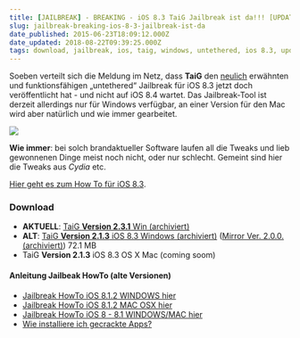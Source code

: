 ```yaml
---
title: [JAILBREAK] - BREAKING - iOS 8.3 TaiG Jailbreak ist da!!! [UPDATE]
slug: jailbreak-breaking-ios-8-3-jailbreak-ist-da
date_published: 2015-06-23T18:09:12.000Z
date_updated: 2018-08-22T09:39:25.000Z
tags: download, jailbreak, ios, taig, windows, untethered, ios 8.3, updated, öffentlich, 8.1, 8.2, version 2.0, 8.3
---
```


Soeben verteilt sich die Meldung im Netz, dass **TaiG** den [neulich](__GHOST_URL__/jailbreak-neuer-ios-8-3-jailbreak/) erwähnten und funktionsfähigen „untethered“ Jailbreak für iOS 8.3 jetzt doch veröffentlicht hat - und nicht auf iOS 8.4 wartet. Das Jailbreak-Tool ist derzeit allerdings nur für Windows verfügbar, an einer Version für den Mac wird aber natürlich und wie immer gearbeitet. 

![](__GHOST_URL__/content/images/2015/06/Bildschirmfoto-2015-06-23-um-20-25-26.png)

**Wie immer**: bei solch brandaktueller Software laufen all die Tweaks und lieb gewonnenen Dinge meist noch nicht, oder nur schlecht. Gemeint sind hier die Tweaks aus *Cydia* etc.

[Hier geht es zum How To für iOS 8.3](__GHOST_URL__/ios8-3-taig-jailbreak-howto-anleitung/).

### Download

- **AKTUELL**: [TaiG **Version 2.3.1** Win (archiviert)](http://web.archive.org/web/20150922054832/http://apt.taig.com/installer/en/TaiGJBreak_EN_2310.zip)
- **ALT**: [TaiG **Version 2.1.3** iOS 8.3 Windows (archiviert)](http://web.archive.org/web/20160625180046/http://apt.taig.com/installer/en/TaiGJBreak_EN_2120.zip) ([Mirror Ver. 2.0.0. (archiviert)](http://web.archive.org/web/20250905135608/https://mega.nz/)) 72.1 MB
- TaiG **Version 2.1.3** iOS 8.3 OS X Mac (coming soom)

#### Anleitung Jailbeak HowTo (alte Versionen)

- [Jailbreak HowTo iOS 8.1.2 WINDOWS hier](__GHOST_URL__/howto-ios-8-1-2-jailbreak)
- [Jailbreak HowTo iOS 8.1.2 MAC OSX hier](__GHOST_URL__/howto-ios-8-1-1-8-1-2-pp-jailbreak/)
- [Jailbreak HowTo iOS 8 - 8.1 WINDOWS/MAC hier](__GHOST_URL__/ios-8-0-8-1-jailbreak-untethered/)
- [Wie installiere ich gecrackte Apps?](__GHOST_URL__/how-to-gecrackte-apps-ipa-auf-dem-iphone-installieren/)
